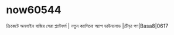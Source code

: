 # now60544
ক্রিকেটে অনলাইন বাজির সেরা প্ল্যাটফর্ম | নতুন ক্যাসিনো অ্যাপ ডাউনলোড |ক্রীড়া পণ|Basa8|0617 
